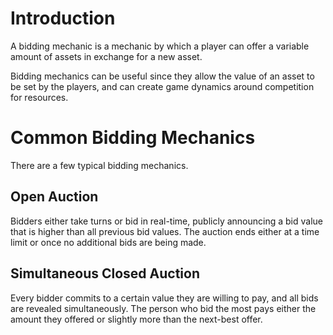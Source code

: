 # Introduction
A bidding mechanic is a mechanic by which a player can offer a variable amount of assets in exchange
for a new asset.

Bidding mechanics can be useful since they allow the value of an asset to be set by the players, and
can create game dynamics around competition for resources.

# Common Bidding Mechanics
There are a few typical bidding mechanics.

## Open Auction
Bidders either take turns or bid in real-time, publicly announcing a bid value that is higher than
all previous bid values. The auction ends either at a time limit or once no additional bids are
being made.

## Simultaneous Closed Auction
Every bidder commits to a certain value they are willing to pay, and all bids are revealed
simultaneously. The person who bid the most pays either the amount they offered or slightly more
than the next-best offer.
